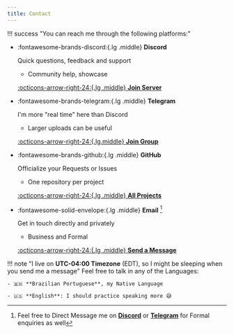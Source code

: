 ```yaml
---
title: Contact
---
```


!!! success "You can reach me through the following platforms:"

<div class="grid cards" markdown>

-   :fontawesome-brands-discord:{.lg .middle} **Discord**

    Quick questions, feedback and support

    - Community help, showcase

    [:octicons-arrow-right-24:{.lg .middle} **Join Server**](https://discord.gg/KjqvcYwRHm)

-   :fontawesome-brands-telegram:{.lg .middle} **Telegram**

    I'm more "real time" here than Discord

    - Larger uploads can be useful

    [:octicons-arrow-right-24:{.lg.middle} **Join Group**](https://t.me/BrokenSource)

-   :fontawesome-brands-github:{.lg .middle} **GitHub**

    Officialize your Requests or Issues

    - One repository per project

    [:octicons-arrow-right-24:{.lg .middle} **All Projects**](https://github.com/orgs/BrokenSource/repositories)

-   :fontawesome-solid-envelope:{.lg .middle} **Email** [^1]

    Get in touch directly and privately

    - Business and Formal

    [:octicons-arrow-right-24:{.lg .middle} **Send a Message**](mailto:tremeschin.dev@outlook.com)

</div>

[^1]: Feel free to Direct Message me on [**Discord**](https://discord.com/users/183692720064299008) or [**Telegram**](https://t.me/Tremeschin) for Formal enquiries as well

!!! note "I live on **UTC-04:00 Timezone** (EDT), so I might be sleeping when you send me a message"
    Feel free to talk in any of the Languages:

    - 🇧🇷 **Brazilian Portuguese**, my Native Language

    - 🇺🇸 **English**: I should practice speaking more 😅
